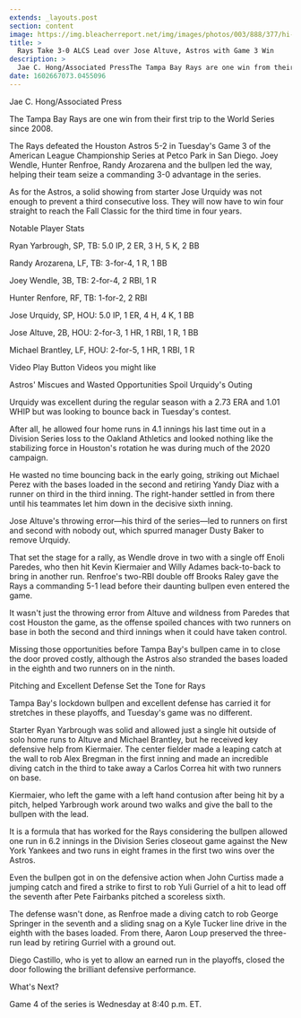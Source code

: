 ```yaml
--- 
extends: _layouts.post 
section: content 
image: https://img.bleacherreport.net/img/images/photos/003/888/377/hi-res-b69388ed9d5f9325e5c4b643ee318105_crop_exact.jpg?w=1200&h=1200&q=75 
title: > 
  Rays Take 3-0 ALCS Lead over Jose Altuve, Astros with Game 3 Win 
description: > 
  Jae C. Hong/Associated PressThe Tampa Bay Rays are one win from their first trip to the World Series since 2008.The Rays defeated the Houston Astros 5-2 in Tuesday's Game 3 of the American League Championship Series at Petco Park in San Diego.As for the Astros, a solid showing from starter Jose Urquidy was not enough to prevent a third consecutive loss.They will now have to win four straight to reach the Fall Classic for the third time in four years.Renfroe's two-RBI double off Brooks Raley gave the Rays a commanding 5-1 lead before their daunting bullpen even entered the game. 
date: 1602667073.0455096 
--- 
```

Jae C. Hong/Associated Press

The Tampa Bay Rays are one win from their first trip to the World Series since 2008.

The Rays defeated the Houston Astros 5-2 in Tuesday's Game 3 of the American League Championship Series at Petco Park in San Diego. Joey Wendle, Hunter Renfroe, Randy Arozarena and the bullpen led the way, helping their team seize a commanding 3-0 advantage in the series.

As for the Astros, a solid showing from starter Jose Urquidy was not enough to prevent a third consecutive loss. They will now have to win four straight to reach the Fall Classic for the third time in four years.

Notable Player Stats

Ryan Yarbrough, SP, TB: 5.0 IP, 2 ER, 3 H, 5 K, 2 BB

Randy Arozarena, LF, TB: 3-for-4, 1 R, 1 BB

Joey Wendle, 3B, TB: 2-for-4, 2 RBI, 1 R

Hunter Renfore, RF, TB: 1-for-2, 2 RBI

Jose Urquidy, SP, HOU: 5.0 IP, 1 ER, 4 H, 4 K, 1 BB

Jose Altuve, 2B, HOU: 2-for-3, 1 HR, 1 RBI, 1 R, 1 BB

Michael Brantley, LF, HOU: 2-for-5, 1 HR, 1 RBI, 1 R

Video Play Button Videos you might like

Astros' Miscues and Wasted Opportunities Spoil Urquidy's Outing

Urquidy was excellent during the regular season with a 2.73 ERA and 1.01 WHIP but was looking to bounce back in Tuesday's contest.

After all, he allowed four home runs in 4.1 innings his last time out in a Division Series loss to the Oakland Athletics and looked nothing like the stabilizing force in Houston's rotation he was during much of the 2020 campaign.

He wasted no time bouncing back in the early going, striking out Michael Perez with the bases loaded in the second and retiring Yandy Diaz with a runner on third in the third inning. The right-hander settled in from there until his teammates let him down in the decisive sixth inning.

Jose Altuve's throwing error—his third of the series—led to runners on first and second with nobody out, which spurred manager Dusty Baker to remove Urquidy.

That set the stage for a rally, as Wendle drove in two with a single off Enoli Paredes, who then hit Kevin Kiermaier and Willy Adames back-to-back to bring in another run. Renfroe's two-RBI double off Brooks Raley gave the Rays a commanding 5-1 lead before their daunting bullpen even entered the game.

It wasn't just the throwing error from Altuve and wildness from Paredes that cost Houston the game, as the offense spoiled chances with two runners on base in both the second and third innings when it could have taken control.

Missing those opportunities before Tampa Bay's bullpen came in to close the door proved costly, although the Astros also stranded the bases loaded in the eighth and two runners on in the ninth.

Pitching and Excellent Defense Set the Tone for Rays

Tampa Bay's lockdown bullpen and excellent defense has carried it for stretches in these playoffs, and Tuesday's game was no different.

Starter Ryan Yarbrough was solid and allowed just a single hit outside of solo home runs to Altuve and Michael Brantley, but he received key defensive help from Kiermaier. The center fielder made a leaping catch at the wall to rob Alex Bregman in the first inning and made an incredible diving catch in the third to take away a Carlos Correa hit with two runners on base.

Kiermaier, who left the game with a left hand contusion after being hit by a pitch, helped Yarbrough work around two walks and give the ball to the bullpen with the lead.

It is a formula that has worked for the Rays considering the bullpen allowed one run in 6.2 innings in the Division Series closeout game against the New York Yankees and two runs in eight frames in the first two wins over the Astros.

Even the bullpen got in on the defensive action when John Curtiss made a jumping catch and fired a strike to first to rob Yuli Gurriel of a hit to lead off the seventh after Pete Fairbanks pitched a scoreless sixth.

The defense wasn't done, as Renfroe made a diving catch to rob George Springer in the seventh and a sliding snag on a Kyle Tucker line drive in the eighth with the bases loaded. From there, Aaron Loup preserved the three-run lead by retiring Gurriel with a ground out.

Diego Castillo, who is yet to allow an earned run in the playoffs, closed the door following the brilliant defensive performance.

What's Next?

Game 4 of the series is Wednesday at 8:40 p.m. ET.